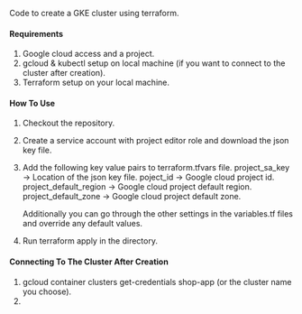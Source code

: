 Code to create a GKE cluster using terraform.

#### Requirements
1. Google cloud access and a project.
2. gcloud & kubectl setup on local machine (if you want to connect to the cluster after creation).
3. Terraform setup on your local machine.


#### How To Use
1. Checkout the repository.
2. Create a service account with project editor role and download the json key file.
3. Add the following key value pairs to terraform.tfvars file.
	project_sa_key -> Location of the json key file.
	poject_id -> Google cloud project id.
	project_default_region -> Google cloud project default region.
	project_default_zone -> Google cloud project default zone.

	Additionally you can go through the other settings in the variables.tf files and override any default values.

4. Run terraform apply in the directory.

#### Connecting To The Cluster After Creation
1. gcloud container clusters get-credentials shop-app (or the cluster name you choose).
2. 
